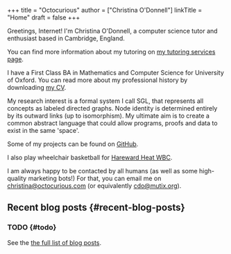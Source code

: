 +++
title = "Octocurious"
author = ["Christina O'Donnell"]
linkTitle = "Home"
draft = false
+++

Greetings, Internet! I'm Christina O'Donnell, a computer science tutor and
enthusiast based in Cambridge, England.

You can find more information about my tutoring on [my tutoring services page](https://octocurious.com/pages/tutoring.html).

I have a First Class BA in Mathematics and Computer Science for University of
Oxford. You can read more about my professional history by downloading [my CV](https://octocurious.com/include/files/cv.pdf).

My research interest is a formal system I call SGL, that represents all concepts
as labeled directed graphs. Node identity is determined entirely by its outward
links (up to isomorphism). My ultimate aim is to create a common abstract
language that could allow programs, proofs and data to exist in the same 'space'.

Some of my projects can be found on [GitHub](https://github.com/cdo256).

I also play wheelchair basketball for [Hareward Heat WBC](http://www.heatwbc.org.uk/).

I am always happy to be contacted by all humans (as well as some high-quality
marketing bots!) For that, you can email me on [christina@octocurious.com](mailto:christina@octocurious.com) (or
equivalently [cdo@mutix.org](mailto:cdo@mutix.org)).


## Recent blog posts {#recent-blog-posts}


### TODO {#todo}

See the [the full list of blog posts](https://octocurious.com/pages/blog.html).
